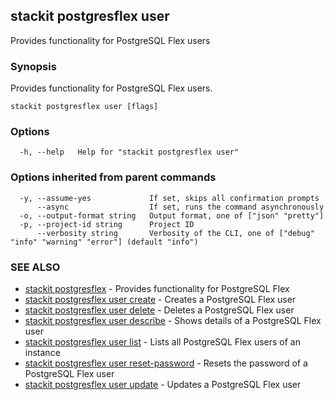 ## stackit postgresflex user

Provides functionality for PostgreSQL Flex users

### Synopsis

Provides functionality for PostgreSQL Flex users.

```
stackit postgresflex user [flags]
```

### Options

```
  -h, --help   Help for "stackit postgresflex user"
```

### Options inherited from parent commands

```
  -y, --assume-yes             If set, skips all confirmation prompts
      --async                  If set, runs the command asynchronously
  -o, --output-format string   Output format, one of ["json" "pretty"]
  -p, --project-id string      Project ID
      --verbosity string       Verbosity of the CLI, one of ["debug" "info" "warning" "error"] (default "info")
```

### SEE ALSO

* [stackit postgresflex](./stackit_postgresflex.md)	 - Provides functionality for PostgreSQL Flex
* [stackit postgresflex user create](./stackit_postgresflex_user_create.md)	 - Creates a PostgreSQL Flex user
* [stackit postgresflex user delete](./stackit_postgresflex_user_delete.md)	 - Deletes a PostgreSQL Flex user
* [stackit postgresflex user describe](./stackit_postgresflex_user_describe.md)	 - Shows details of a PostgreSQL Flex user
* [stackit postgresflex user list](./stackit_postgresflex_user_list.md)	 - Lists all PostgreSQL Flex users of an instance
* [stackit postgresflex user reset-password](./stackit_postgresflex_user_reset-password.md)	 - Resets the password of a PostgreSQL Flex user
* [stackit postgresflex user update](./stackit_postgresflex_user_update.md)	 - Updates a PostgreSQL Flex user

